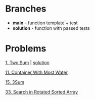 # Branches
- **main** - function template + test
- **solution** - function with passed tests
# Problems

[1. Two Sum](https://leetcode.com/problems/two-sum/) |
[solution](https://github.com/vlamai/leetcode_patterns/blob/solution/1_Two_Sum/main.go)

[11. Container With Most Water](https://leetcode.com/problems/container-with-most-water/)

[15. 3Sum](https://leetcode.com/problems/3sum/)

[33. Search in Rotated Sorted Array](https://leetcode.com/problems/search-in-rotated-sorted-array/)
